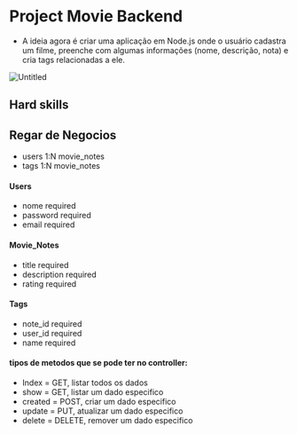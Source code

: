 # Project Movie Backend

- A ideia agora é criar uma aplicação em Node.js onde o usuário cadastra um filme, preenche com algumas informações (nome, descrição, nota) e cria tags relacionadas a ele.

![Untitled](https://github.com/GabrielVRM/Movie/assets/95998556/d6dcbcfc-6030-4898-86bd-40ced6ce7dce)

## Hard skills

## Regar de Negocios

- users 1:N movie_notes
- tags 1:N movie_notes

#### Users

- nome required
- password required
- email required

#### Movie_Notes

- title required
- description required
- rating required

#### Tags

- note_id required
- user_id required
- name required

#### tipos de metodos que se pode ter no controller:

- Index = GET, listar todos os dados
- show = GET, listar um dado especifico
- created = POST, criar um dado especifico
- update = PUT, atualizar um dado especifico
- delete = DELETE, remover um dado especifico
